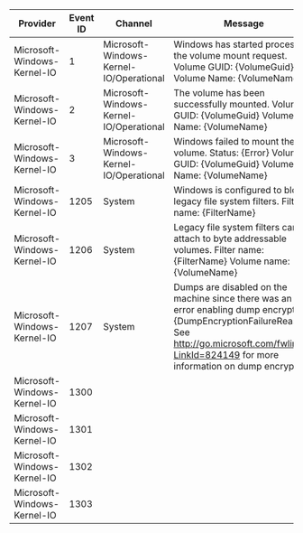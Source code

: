 Provider                     |  Event ID  |  Channel                                  |  Message
-----------------------------|------------|-------------------------------------------|--------------------------------------------------------------------------------------------------------------------------------------------------------------------------------------------------------------------------------
Microsoft-Windows-Kernel-IO  |  1         |  Microsoft-Windows-Kernel-IO/Operational  |  Windows has started processing the volume mount request.           Volume GUID: {VolumeGuid}           Volume Name: {VolumeName}
Microsoft-Windows-Kernel-IO  |  2         |  Microsoft-Windows-Kernel-IO/Operational  |  The volume has been successfully mounted.           Volume GUID: {VolumeGuid}           Volume Name: {VolumeName}
Microsoft-Windows-Kernel-IO  |  3         |  Microsoft-Windows-Kernel-IO/Operational  |  Windows failed to mount the volume.           Status: {Error}           Volume GUID: {VolumeGuid}           Volume Name: {VolumeName}
Microsoft-Windows-Kernel-IO  |  1205      |  System                                   |  Windows is configured to block legacy file system filters.           Filter name: {FilterName}
Microsoft-Windows-Kernel-IO  |  1206      |  System                                   |  Legacy file system filters cannot attach to byte addressable volumes.           Filter name: {FilterName}           Volume name: {VolumeName}
Microsoft-Windows-Kernel-IO  |  1207      |  System                                   |  Dumps are disabled on the machine since there was an error enabling dump encryption: {DumpEncryptionFailureReason}.                  See http://go.microsoft.com/fwlink/?LinkId=824149 for more information on dump encryption
Microsoft-Windows-Kernel-IO  |  1300      |                                           |
Microsoft-Windows-Kernel-IO  |  1301      |                                           |
Microsoft-Windows-Kernel-IO  |  1302      |                                           |
Microsoft-Windows-Kernel-IO  |  1303      |                                           |